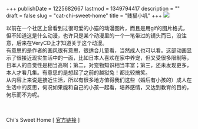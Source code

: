 +++
publishDate = 1225682667
lastmod = 1349794417
description = ""
draft = false
slug = "cat-chi-sweet-home"
title = "贱猫小叽"
+++
<img src="/cat-ji.png" class="alignleft"><br>
<p>以前在一个社区上曾看到过很可爱的小猫的动漫图片，而且是用gif的图片格式，但不知道这是什么动漫，也许只是某个动漫里的一个一笔带过的镜头而已，没注意，后来在VeryCD上才知道关于这个动漫。<br>有意思的是作者的画风很有意思，很适合儿童看，当然成人也可以看。这部动画显示了很接近现实生活中的一面，比如日本人喜欢在家中养宠，但又受很多限制等，日本人的自觉性是相当高啊；第二，对宠物知识相当丰富；第三，还未发现更多，本人才看几集。有意思的是想起了之前的越狱兔！都比较搞笑。<br>从内容上来说是接近生活，所以有很多地方值得我们这些（婚后有小孩的）成人在生活中的反思，何况如果能和自己的小孩一起看，培养感情，又达到教育的目的，何乐而不为呢。</p>
<br><br>Chi's Sweet Home [ <a href="http://chi-tv.jp/">官方链接</a> ]<br>
